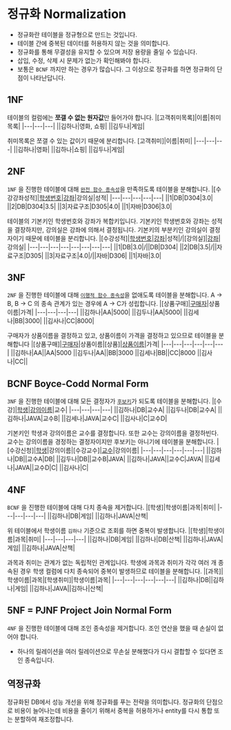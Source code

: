 # 정규화 Normalization
- 정규화란 테이블을 정규형으로 만드는 것입니다.
- 테이블 간에 중복된 데이터를 허용하지 않는 것을 의미합니다.
- 정규화를 통해 무결성을 유지할 수 있으며 저장 용량을 줄일 수 있습니다.
- 삽입, 수정, 삭제 시 문제가 없는가 확인해봐야 합니다.
- 보통은 `BCNF` 까지만 하는 경우가 많습니다. 그 이상으로 정규화를 하면 정규화의 단점이 나타난답니다.
## 1NF
테이블의 컬럼에는 **쪼갤 수 없는 원자값**만 들어가야 합니다.
|[고객취미목록]|이름|취미목록|
|---|---|---|
||김하나|영화, 쇼핑|
||김두나|게임|

취미목록은 쪼갤 수 있는 값이기 때문에 분리합니다.
[고객취미]|이름|취미|
|---|---|---|
||김하나|영화|
||김하나|쇼핑|
||김두나|게임|
## 2NF 
`1NF` 을 진행한 테이블에 대해 [`완전 함수 종속성`](./01_functional_dependency.md#완전-함수-종속)을 만족하도록 테이블을 분해합니다.
|[수강강좌성적]|<ins>학생번호</ins>|<ins>강좌</ins>|강의실|성적|
|---|---|---|---|---|
||1|DB|D304|3.0|
||2|DB|D304|3.5|
||3|자료구조|D305|4.0|
||1|자바|D306|3.0|

테이블의 기본키인 학생번호와 강좌가 복합키입니다. 기본키인 학생번호와 강좌는 성적을 결장하지만, 강의실은 강좌에 의해서 결정됩니다. 기본키의 부분키인 강의실이 결정자이기 때문에 테이블을 분리합니다.
|[수강성적]|<ins>학생번호</ins>|<ins>강좌</ins>|성적|/|[강의실]|<ins>강좌</ins>|강의실|
|---|---|---|---|---|---|---|---|
||1|DB|3.0|/||DB|D304|
||2|DB|3.5|/||자료구조|D305|
||3|자료구조|4.0|/||자바|D306|
||1|자바|3.0|
## 3NF 
`2NF` 을 진행한 테이블에 대해 [`이행적 함수 종속성`](./01_functional_dependency.md#이행적-함수-종속)을 없애도록 테이블을 분해합니다. A -> B, B -> C 의 종속 관계가 있는 경우에 A -> C가 성립합니다.
|[상품구매]|<ins>구매자</ins>|상품이름|가격|
|---|---|---|---|
||김하나|AA|5000|
||김두나|AA|5000|
||김세나|BB|3000|
||김사나|CC|8000|

구매자가 상품이름을 결정하고 있고, 상품이름이 가격을 결정하고 있으므로 테이블을 분해합니다
|[상품구매]|<ins>구매자</ins>|상품이름|[상품]|<ins>상품이름</ins>|가격|
|---|---|---|---|---|---|
||김하나|AA||AA|5000
||김두나|AA||BB|3000
||김세나|BB||CC|8000
||김사나|CC||
## BCNF Boyce-Codd Normal Form
`3NF` 을 진행한 테이블에 대해 모든 결정자가 [`후보키`](../03_erd/02_key.md#후보키-candidate-key)가 되도록 테이블을 분해합니다.
|[수강]|<ins>학생</ins>|<ins>강의이름</ins>|교수|
|---|---|---|---|
||김하나|DB|교수A|
||김두나|DB|교수A|
||김하나|JAVA|교수B|
||김세나|JAVA|교수C|
||김사나|C|교수D|

기본키인 학생과 강의이름은 교수를 결정합니다. 또한 교수는 강의이름을 결정하빈다. 교수는 강의이름을 경정하는 결정자이지만 후보키는 아니기에 테이블을 분해합니다.
|[수강신청]|<ins>학생</ins>|강의이름|[수강교수]|<ins>교수</ins>|강의이름|
|---|---|---|---|---|---|
||김하나|DB||교수A|DB|
||김두나|DB||교수B|JAVA|
||김하나|JAVA||교수C|JAVA|
||김세나|JAVA||교수D|C|
||김사나|C|
## 4NF
`BCNF` 을 진행한 테이블에 대해 다치 종속을 제거합니다. 
|[학생]|학생이름|과목|취미|
|---|---|---|---|
||김하나|DB|게임|
||김하나|JAVA|산책|

위 테이블에서 학생이름 `김하나` 기준으로 조회를 하면 중복이 발생합니다.
|[학생]|학생이름|과목|취미|
|---|---|---|---|
||김하나|DB|게임|
||김하나|DB|산책|
||김하나|JAVA|게임|
||김하나|JAVA|산책|

과목과 취미는 관계가 없는 독립적인 관계입니다. 학생에 과목과 취미가 각각 여러 개 종속된 경우 학생 컬럼에 다치 종속되어 중복이 발생하므로 테이블을 분해합니다.
|[과목]|학생이름|과목|[학생취미]|학생이름|과목|
|---|---|---|---|---|---|
||김하나|DB||김하나|게임|
||김하나|JAVA||김하나|산책|
## 5NF = PJNF Project Join Normal Form
`4NF` 을 진행한 테이블에 대해 조인 종속성을 제거합니다. 조인 연산을 했을 때 손실이 없어야 합니다. 
- 하나의 릴레이션을 여러 릴레이션으로 무손실 분해했다가 다시 결합할 수 있다면 조인 종속입니다.
## 역정규화
정규화된 DB에서 성능 개선을 위해 정규화를 푸는 전략을 의미합니다. 정규화의 단점으로 비용이 늘어나는데 비용을 줄이기 위해서 중복을 허용하거나 entity를 다시 통합 또는 분할하여 재조정합니다.
